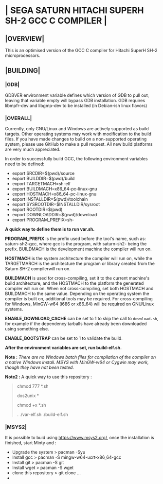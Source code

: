 # | SEGA SATURN HITACHI SUPERH SH-2 GCC C COMPILER |

## |OVERVIEW|

This is an optimised version of the GCC C compiler for Hitachi SuperH SH-2
microprocessors.

## |BUILDING|

### |GDB|

GDBVER environment variable defines which version of GDB to pull out, leaving that variable empty will bypass GDB installation.
GDB requires libmpfr-dev and libgmp-dev to be installed (in Debian-ish linux flavors)

### |OVERALL|

Currently, only GNU/Linux and Windows are actively supported as build targets.
Other operating systems may work with modification to the build files.  If you
have made changes to build on a non-supported operating system, please use
GitHub to make a pull request.  All new build platforms are very much
appreciated.

In order to successfully build GCC, the following environment variables need
to be defined:

- export SRCDIR=$(pwd)/source
- export BUILDDIR=$(pwd)/build
- export TARGETMACH=sh-elf
- export BUILDMACH=x86_64-pc-linux-gnu
- export HOSTMACH=x86_64-pc-linux-gnu
- export INSTALLDIR=$(pwd)/toolchain
- export SYSROOTDIR=$INSTALLDIR/sysroot
- export ROOTDIR=$(pwd)
- export DOWNLOADDIR=$(pwd)/download
- export PROGRAM_PREFIX=sh-

**A quick way to define them is to run var.sh.**

**PROGRAM_PREFIX** is the prefix used before the tool's name, such as:
saturn-sh2-gcc, where gcc is the program, with saturn-sh2- being the prefix.
BUILDMACH is the development machine the compiler will run on.

**HOSTMACH** is the system architecture the compiler will run on, while the
TARGETMARCH is the architecture the program or library created from the Saturn
SH-2 compilerwill run on.

**BUILDMACH** is used for cross-compiling, set it to the current machine's build
architecture, and the HOSTMACH to the platform the generated compiler will run
on.  When not cross-compiling, set both HOSTMACH and BUILDMACH to the same
value.
Depending on the operating system the compiler is built on, additional tools
may be required.  For cross-compiling for Windows, MinGW-w64 (i686 or x86_64)
will be required on GNU/Linux systems.

**ENABLE_DOWNLOAD_CACHE** can be set to 1 to skip the call to `download.sh`, for
example if the dependency tarballs have already been downloaded using something
else.

**ENABLE_BOOTSTRAP** can be set to 1 to validate the build.

**After the environment variables are set, run build-elf.sh.**

**Note :** _There are no Windows batch files for compilation of the compiler on a native
Windows install.  MSYS with MinGW-w64 or Cygwin may work, though they have not
been tested._

**Note2 :** A quick way to use this repository :

> chmod 777 *.sh
>
> dos2unix *
>
> chmod +x *.sh
>
> . ./var-elf.sh ./build-elf.sh

### |MSYS2|

It is possible to buid using https://www.msys2.org/, 
once the installation is finished, start Minty and :
* Upgrade the system  > pacman -Syu
* Install gcc > pacman -S mingw-w64-ucrt-x86_64-gcc
* Install git > pacman -S git
* Install wget > pacman -S wget
* clone this repository > git clone ...
* 
